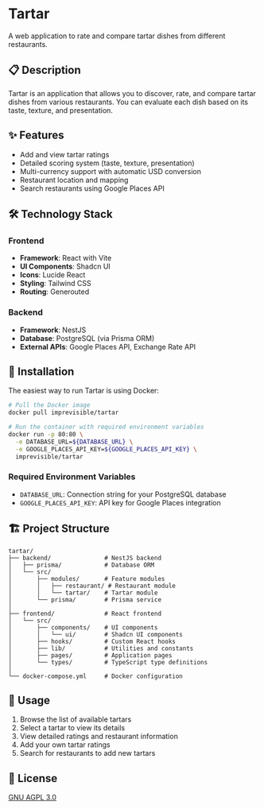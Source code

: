 # Tartar

A web application to rate and compare tartar dishes from different restaurants.

## 📋 Description

Tartar is an application that allows you to discover, rate, and compare tartar dishes from various restaurants. You can evaluate each dish based on its taste, texture, and presentation.

## ✨ Features

- Add and view tartar ratings
- Detailed scoring system (taste, texture, presentation)
- Multi-currency support with automatic USD conversion
- Restaurant location and mapping
- Search restaurants using Google Places API

## 🛠️ Technology Stack

### Frontend
- **Framework**: React with Vite
- **UI Components**: Shadcn UI
- **Icons**: Lucide React
- **Styling**: Tailwind CSS
- **Routing**: Generouted

### Backend
- **Framework**: NestJS
- **Database**: PostgreSQL (via Prisma ORM)
- **External APIs**: Google Places API, Exchange Rate API

## 🚀 Installation

The easiest way to run Tartar is using Docker:

```bash
# Pull the Docker image
docker pull imprevisible/tartar

# Run the container with required environment variables
docker run -p 80:80 \
  -e DATABASE_URL=${DATABASE_URL} \
  -e GOOGLE_PLACES_API_KEY=${GOOGLE_PLACES_API_KEY} \
  imprevisible/tartar
```

### Required Environment Variables

- `DATABASE_URL`: Connection string for your PostgreSQL database
- `GOOGLE_PLACES_API_KEY`: API key for Google Places integration

## 🏗️ Project Structure

```
tartar/
├── backend/               # NestJS backend
│   ├── prisma/            # Database ORM
│   └── src/
│       ├── modules/       # Feature modules
│       │   ├── restaurant/ # Restaurant module
│       │   └── tartar/    # Tartar module
│       └── prisma/        # Prisma service
│
├── frontend/              # React frontend
│   └── src/
│       ├── components/    # UI components
│       │   └── ui/        # Shadcn UI components
│       ├── hooks/         # Custom React hooks
│       ├── lib/           # Utilities and constants
│       ├── pages/         # Application pages
│       └── types/         # TypeScript type definitions
│
└── docker-compose.yml     # Docker configuration
```

## 📱 Usage

1. Browse the list of available tartars
2. Select a tartar to view its details
3. View detailed ratings and restaurant information
4. Add your own tartar ratings
5. Search for restaurants to add new tartars

## 📝 License

[GNU AGPL 3.0](LICENSE)
